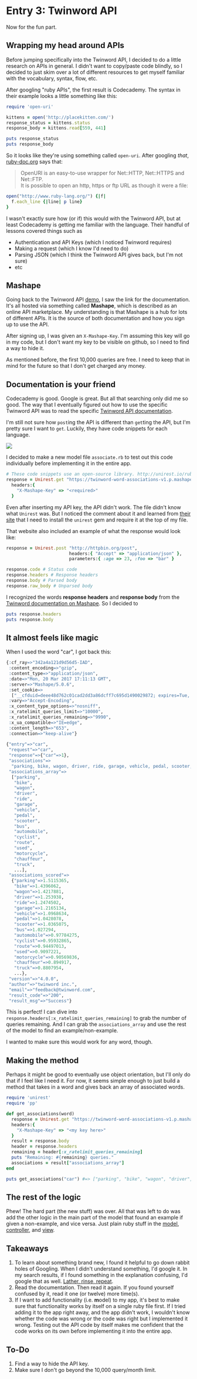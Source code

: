 # Entry 3: Twinword API

Now for the fun part.

## Wrapping my head around APIs

Before jumping specifically into the Twinword API, I decided to do a little research on APIs in general.  I didn't want to copy/paste code blindly, so I decided to just skim over a lot of different resources to get myself familiar with the vocabulary, syntax, flow, etc.

After googling "ruby APIs", the first result is Codecademy. The syntax in their example looks a little something like this:

```ruby
require 'open-uri'

kittens = open('http://placekitten.com/')
response_status = kittens.status
response_body = kittens.read[559, 441]

puts response_status
puts response_body
```

So it looks like they're using something called `open-uri`.  After googling *that*, [ruby-doc.org](https://ruby-doc.org/stdlib-2.1.0/libdoc/open-uri/rdoc/OpenURI.html) says that:
>OpenURI is an easy-to-use wrapper for Net::HTTP, Net::HTTPS and Net::FTP.  
>It is possible to open an http, https or ftp URL as though it were a file:

```ruby
open("http://www.ruby-lang.org/") {|f|
  f.each_line {|line| p line}
}
```

I wasn't exactly sure how (or if) this would with the Twinword API, but at least Codecademy is getting me familiar with the language.  Their handful of lessons covered things such as 
- Authentication and API Keys (which I noticed Twinword requires)
- Making a request (which I know I'd need to do)
- Parsing JSON (which I think the Twinword API gives back, but I'm not sure)
- etc

## Mashape

Going back to the Twinword API [demo](https://www.twinword.com/api/word-associations.php), I saw the link for the documentation.  It's all hosted via something called **Mashape**, which is described as an online API marketplace.  My understanding is that Mashape is a hub for lots of different APIs. It is the source of both documentation and how you sign up to use the API.  

After signing up, I was given an `X-Mashape-Key`.  I'm assuming this key will go in my code, but I don't want my key to be visible on github, so I need to find a way to hide it.

As mentioned before, the first 10,000 queries are free.  I need to keep that in mind for the future so that I don't get charged any money.

## Documentation is your friend

Codecademy is good. Google is great. But all that searching only did me so good. The way that I eventually figured out how to use the specific Twinword API was to read the specific [Twinword API documentation](https://market.mashape.com/twinword/word-associations#word-associations-get).

I'm still not sure how `post`ing the API is different than `get`ting the API, but I'm pretty sure I want to `get`.  Luckily, they have code snippets for each language.

<img src="../images/03-documentation-languages" />

I decided to make a new model file `associate.rb` to test out this code individually before implementing it in the entire app.

```ruby
# These code snippets use an open-source library. http://unirest.io/ruby
response = Unirest.get "https://twinword-word-associations-v1.p.mashape.com/associations/?entry=sound",
  headers:{
    "X-Mashape-Key" => "<required>"
  }
```

Even after inserting my API key, the API didn't work. The file didn't know what `Unirest` was. But I noticed the comment about it and learned from [their site](http://unirest.io/ruby) that I need to install the `unirest` gem and require it at the top of my file.

That website also included an example of what the response would look like:

```ruby
response = Unirest.post "http://httpbin.org/post", 
                        headers:{ "Accept" => "application/json" }, 
                        parameters:{ :age => 23, :foo => "bar" }

response.code # Status code
response.headers # Response headers
response.body # Parsed body
response.raw_body # Unparsed body
```

I recognized the words **response headers** and **response body** from the [Twinword documentation on Mashape](https://market.mashape.com/twinword/word-associations#word-associations-get).  So I decided to

```ruby
puts response.headers
puts response.body
```

## It almost feels like magic

When I used the word "car", I got back this:

```r
{:cf_ray=>"342a4a121d9d56d5-IAD",
 :content_encoding=>"gzip",
 :content_type=>"application/json",
 :date=>"Mon, 20 Mar 2017 17:11:13 GMT",
 :server=>"Mashape/5.0.6",
 :set_cookie=>
  ["__cfduid=deee48d762c01cad2dd3a86dcff7c695d1490029872; expires=Tue, 20-Mar-18 17:11:12 GMT; path=/; domain=.twinword.com; HttpOnly"],
 :vary=>"Accept-Encoding",
 :x_content_type_options=>"nosniff",
 :x_ratelimit_queries_limit=>"10000",
 :x_ratelimit_queries_remaining=>"9990",
 :x_ua_compatible=>"IE=edge",
 :content_length=>"653",
 :connection=>"keep-alive"}
 
{"entry"=>"car",
 "request"=>"car",
 "response"=>{"car"=>1},
 "associations"=>
  "parking, bike, wagon, driver, ride, garage, vehicle, pedal, scooter, bus, automobile, cyclist, route, used, motorcycle, chauffeur, truck, traffic, drive, motorist, transporter, taxi, driveway, trucker, road, limousine, bicycle, surrey, motorcade, jalopy",
 "associations_array"=>
  ["parking",
   "bike",
   "wagon",
   "driver",
   "ride",
   "garage",
   "vehicle",
   "pedal",
   "scooter",
   "bus",
   "automobile",
   "cyclist",
   "route",
   "used",
   "motorcycle",
   "chauffeur",
   "truck",
   ...],
 "associations_scored"=>
  {"parking"=>1.5115365,
   "bike"=>1.4396062,
   "wagon"=>1.4217881,
   "driver"=>1.253938,
   "ride"=>1.2474502,
   "garage"=>1.2165134,
   "vehicle"=>1.0968634,
   "pedal"=>1.0428078,
   "scooter"=>1.0365075,
   "bus"=>1.027294,
   "automobile"=>0.97784275,
   "cyclist"=>0.95932865,
   "route"=>0.94497013,
   "used"=>0.9097221,
   "motorcycle"=>0.90569836,
   "chauffeur"=>0.894917,
   "truck"=>0.8807954,
   ...},
 "version"=>"4.0.0",
 "author"=>"twinword inc.",
 "email"=>"feedback@twinword.com",
 "result_code"=>"200",
 "result_msg"=>"Success"}
```

This is perfect! I can dive into `response.headers[:x_ratelimit_queries_remaining]` to grab the number of queries remaining.  And I can grab the `associations_array` and use the rest of the model to find an example/non-example.

I wanted to make sure this would work for any word, though.

## Making the method

Perhaps it might be good to eventually use object orientation, but I'll only do that if I feel like I need it.  For now, it seems simple enough to just build a method that takes in a word and gives back an array of associated words.  

```ruby
require 'unirest'
require 'pp'

def get_associations(word)
  response = Unirest.get "https://twinword-word-associations-v1.p.mashape.com/associations/?entry=#{word}",
  headers:{
    "X-Mashape-Key" => "<my key here>"
  }
  result = response.body
  header = response.headers
  remaining = header[:x_ratelimit_queries_remaining]
  puts "Remaining: #{remaining} queries."
  associations = result["associations_array"]
end

puts get_associations("car") #=> ["parking", "bike", "wagon", "driver", "ride", "garage", "vehicle", "pedal", "scooter", etc...
```

## The rest of the logic

Phew!  The hard part (the new stuff) was over.  All that was left to do was add the other logic in the main part of the model that found an example if given a non-example, and vice versa.  Just plain ruby stuff in the [model](https://github.com/brianmueller/green-glass-door/blob/3e49748d6b058fbaa19bb8a034fc4daca754158a/models/model.rb), [controller](https://github.com/brianmueller/green-glass-door/blob/3e49748d6b058fbaa19bb8a034fc4daca754158a/application_controller.rb), and [view](https://github.com/brianmueller/green-glass-door/blob/3e49748d6b058fbaa19bb8a034fc4daca754158a/views/stage1.erb).

## Takeaways

1. To learn about something brand new, I found it helpful to go down rabbit holes of Googling.  When I didn't understand something, I'd google it.  In my search results, if I found something in the explanation confusing, I'd google that as well.  [Lather, rinse, repeat](https://en.wikipedia.org/wiki/Lather,_rinse,_repeat).
2. Read the documentation. Then read it again. If you found yourself confused by it, read it one (or twelve) more time(s).
3. If I want to add functionality (i.e. **m**odel) to my app, it's best to make sure that functionality works by itself on a single ruby file first. If I tried adding it to the app right away, and the app didn't work, I wouldn't know whether the code was wrong or the code was right but I implemented it wrong. Testing out the API code by itself makes me confident that the code works on its own before implementing it into the entire app.


## To-Do
1. Find a way to hide the API key.
2. Make sure I don't go beyond the 10,000 query/month limit.
